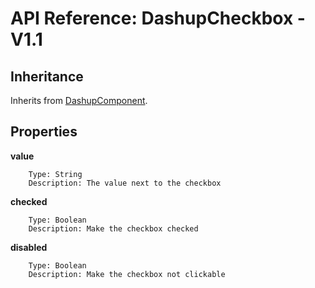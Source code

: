 # API Reference: DashupCheckbox - V1.1

## Inheritance

Inherits from [DashupComponent](dashup-component.md).

## Properties

**value**
        
        Type: String
        Description: The value next to the checkbox
        
**checked**

        Type: Boolean
        Description: Make the checkbox checked
     
**disabled**

        Type: Boolean
        Description: Make the checkbox not clickable